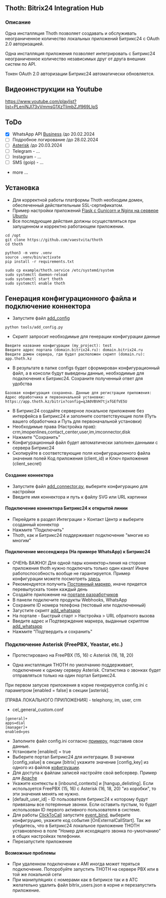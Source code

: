 ## Thoth: Bitrix24 Integration Hub 

### Описание

Одна инсталляция Thoth позволяет создавать и обслуживать неограниченное количество локальных приложений Битрикс24 с OAuth 2.0 авторизацией.

Одна инсталляция приложения позволяет интегрировать с Битрикс24 неограниченное количество независимых друг от друга внешних систем по API.

Токен OAuth 2.0 авторизации Битрикс24 автоматически обновляется.

## Видеоинструкции на Youtube

https://www.youtube.com/playlist?list=PLeniNJl73vVmmsG1XzTlimbZJf969LIpS

## ToDo
+ [x] WhatsApp API [Business](https://developers.facebook.com/docs/whatsapp/) /до 20.02.2024
+ [ ] Подробное логирование /до 28.02.2024
+ [ ] [Asterisk](https://docs.asterisk.org/) /до 20.03.2024
+ [ ] Telegram - ... 
+ [ ] Instagram - ...
+ [ ] SMS (goip) - ...
+ more ...

## Установка 
+ Для корректной работы платформы Thoth необходим домен, обеспеченный действительным SSL-сертификатом.
+ Пример настройки приложений [Flask с Gunicorn и Nginx на сервере Ubuntu](https://www.digitalocean.com/community/tutorials/how-to-serve-flask-applications-with-gunicorn-and-nginx-on-ubuntu-20-04)
+ Все последующие действия должны осуществляться при запущенном и корректно работающем приложении.

```
cd /opt
git clone https://github.com/vaestvita/thoth
cd thoth

python3 -m venv .venv
source .venv/bin/activate
pip install -r requirements.txt

sudo cp example/thoth.service /etc/systemd/system
sudo systemctl daemon-reload
sudo systemctl start thoth
sudo systemctl enable thoth
```

## Генерация конфигурационного файла и подключение коннектора 
+ Запустите файл [add_config](tools/add_config.py)
~~~
python tools/add_config.py
~~~
+ Скрипт запросит необходимые для генерации конфигурации данные
~~~
Введите название конфигурации (my_project): test
Введите адрес портала (domain.bitrix24.ru): domain.bitrix24.ru
Введите домен сервера, где будет расположен скрипт (domain.ru): app.thoth.kz
~~~
+ В результате в папке configs будет сформирован конфигурационный файл, а в консоли будут выведены данные, необходимые для подключения к Битрикс24.
Сохраните полученный ответ для удобства 
~~~
Базовая конфигурация сохранена. Данные для регистрации приложения:
Адрес обработчика и первоначальной установки: https://app.thoth.kz/bitrix?config=qJA0VBVH7tjxfGEfVE5U
~~~
+ В Битрикс24 создайте серверное локальное приложение без интерфейса в Битрикс24 и заполните соответствующие поля (Путь вашего обработчика и Путь для первоначальной установки)
+ Необходимые права (Настройка прав): crm,imopenlines,contact_center,user,im,imconnector,disk
+ Нажмите "Сохранить"
+ Конфигурационный файл будет автоматически заполнен данными с сервера Битрикс24
+ Скопируйте в соответствующие поля конфигурационного файла значения полей Код приложения (client_id) и Ключ приложения (client_secret)

#### Создание коннектора
+ Запустите файл [add_connector.py](tools/add_connector.py), выберите конфигурацию для настройки 
+ Введите имя коннектора и путь к файлу SVG или URL картинки

#### Подключение коннектора Битрикс24 к открытой линии
+ Перейдите в раздел Интеграции > Контакт Центр и выберите созданный коннектор
+ Нажмите "Подключить"
+ Thoth, как и Битрикс24 поддерживает подключение "многие ко многим"

#### Подключение мессенджера (На примере WhatsApp) к Битрикс24

 + ОЧЕНЬ ВАЖНО! Для одной пары коннектор+линия на стороне приложения thoth нужно подключать только один канал! Иначе работоспособность вообще не гарантируется. Пример конфигурации можете посмотреть [здесь](example/I29bPabawXtNqRtz4Q76.json)
 + Рекомендуется получить [Постоянный маркер](https://developers.facebook.com/docs/whatsapp/business-management-api/get-started), иначе придется перевыпускать токен каждый день
 + Создайте приложение на [портале разработчиков](https://developers.facebook.com/apps/)
 + В панели подключите продукты Webhooks, WhatsApp
 + Сохраните ID номера телефона (тестовый или подключенный)
 + Загустите скрипт [add_whatsapp](tools/add_whatsapp.py)
 + На портале - Быстрый старт > Настройка > URL обратного вызова
 + Введите адрес и Подтверждение маркера, выданные скриптом [add_whatsapp](tools/add_whatsapp.py)
 + Нажмите "Подтвердить и сохранить"


 ### Подключение Asterisk (FreePBX, Yeastar, etc.)

 - Протестировано на FreePBX (15, 16) с Asterisk (16, 18, 20)

 - Одна инсталляция THOTH по умолчанию поддерживает, подключение к одному серверу Asterisk. Статистика о звонках будет отправляться только на один портал Битрикс24.

 При первом запуске приложения в корне генерируется config.ini с параметром [enabled = false] в секции [asterisk]. 

 [ПРАВА ЛОКАЛЬНОГО ПРИЛОЖЕНИЯ] - telephony, im, user, crm

 + cel_general_custom.conf
 ```
[general]+
apps=dial
[manager]+
enabled=yes
 ```
 + Заполните файл config.ini согласно [примеру](example/config.ini), подставив свои данные.
 + Установите [enabled] = true
 + Выберите портал Битрикс24 для интеграции. В значении [config_value] в секции [bitrix] укажите значение [config_key] из одного из файлов [кофигруации](example/I29bPabawXtNqRtz4Q76.json).
 + Для доступа к файлам записей настройте свой вебсервер. Пример для [Apache](example/monitor.conf)
 + Укажите контексты в [inbound_contexts] и [hangup_delisting]. Если используется FreePBX (15, 16) с Asterisk (16, 18, 20) "из коробки", то эти значения менять не нужно.
 + [default_user_id] - ID пользователя битрикс24 к которому будут привязаны все потерянные звонки. Если оставить пустым, то будет использован ID первого активного пользователя в системе.
 + Для работы [ClickToCall](https://dev.1c-bitrix.ru/rest_help/scope_telephony/telephony/events_telephone/index.php) запустите [event_bind](tools/event_bind.py), выберите конфигруцию, укажите код события [OnExternalCallStart]. Так же убедитесь, что в Битрикс24 локальное приложение THOTH уставновлено в поле "Номер для исходящего звонка по-умолчанию" в общих настройках телефонии.
 + Перезапустите приложение 


 #### Возможные проблемы

 + При удаленном подключении к AMI иногда может теряться подключение. Попоробуйте запустить THOTH на сервере PBX или в той же локальной сети
 + При манипуляциях с номерами как в битриксе так и в АТС желательно удалить файл bitrix_users.json в корне и перезапустить приложение. 
